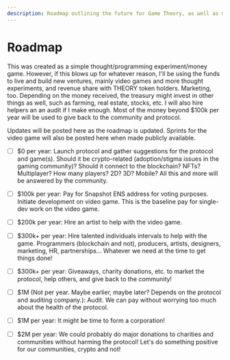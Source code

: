 ```yaml
---
description: Roadmap outlining the future for Game Theory, as well as monetary goals.
---
```


# Roadmap

This was created as a simple thought/programming experiment/money game. However, if this blows up for whatever reason, I'll be using the funds to live and build new ventures, mainly video games and more thought experiments, and revenue share with THEORY token holders. Marketing, too. Depending on the money received, the treasury might invest in other things as well, such as farming, real estate, stocks, etc. I will also hire helpers an an audit if I make enough. Most of the money beyond $100k per year will be used to give back to the community and protocol.

Updates will be posted here as the roadmap is updated.  Sprints for the video game will also be posted here when made publicly available.

* [ ] $0 per year: Launch protocol and gather suggestions for the protocol and game(s). Should it be crypto-related (adoption/stigma issues in the gaming community)? Should it connect to the blockchain?  NFTs? Multiplayer? How many players? 2D? 3D? Mobile? All this and more will be answered by the community.
* [ ] $100k per year: Pay for Snapshot ENS address for voting purposes. Initiate development on video game. This is the baseline pay for single-dev work on the video game.
* [ ] $200k per year: Hire an artist to help with the video game.
* [ ] $300k+ per year: Hire talented individuals intervals to help with the game.  Programmers (blockchain and not), producers, artists, designers, marketing, HR, partnerships... Whatever we need at the time to get things done!
* [ ] $300k+ per year: Giveaways, charity donations, etc. to market the protocol, help others, and give back to the community!
* [ ] $1M (Not per year. Maybe earlier, maybe later? Depends on the protocol and auditing company.): Audit. We can pay without worrying too much about the health of the protocol.&#x20;
* [ ] $1M per year: It might be time to form a corporation!
* [ ] $2M per year: We could probably do major donations to charities and communities without harming the protocol! Let's do something positive for our communities, crypto and not!

